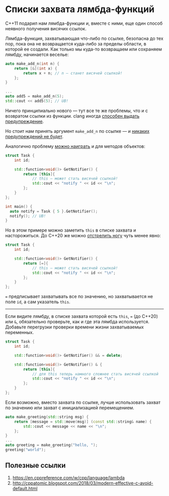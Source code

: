 # Списки захвата лямбда-функций

C++11 подарил нам лямбда-функции и, вместе с ними, еще один способ неявного получения висячих ссылок.

Лямбда-функция, захватывающая что-либо по ссылке, безопасна до тех пор, пока она не возвращается куда-либо за пределы области, в которой ее создали. Как только мы куда-то возвращаем или сохраняем лямбду, начинается веселье:

```C++
auto make_add_n(int n) {
    return [&](int x) {
        return x + n; // n — станет висячей ссылкой!
    };
}

...
auto add5 = make_add_n(5);
std::cout << add5(5); // UB!
```

Ничего принципиально нового — тут все те же проблемы, что и с возвратом ссылки из функции.
clang иногда [способен выдать предупреждение](https://godbolt.org/z/rsq8hM).

Но стоит нам принять аргумент `make_add_n` по ссылке — и [никаких предупреждений не будет](https://godbolt.org/z/1K89z9).

Аналогично проблему [можно наиграть](https://godbolt.org/z/31KdTj) и для методов объектов:
```C++
struct Task {
    int id;

    std::function<void()> GetNotifier() {
        return [this]{
            // this — может стать висячей ссылкой!
            std::cout << "notify " << id << "\n";
        };
    }
};

int main() {
  auto notify = Task { 5 }.GetNotifier();
  notify(); // UB!
}
```

Но в этом примере можно заметить `this` в списке захвата и насторожиться. До C++20 же можно [отстрелить ногу](https://godbolt.org/z/WExKPo) чуть менее явно:
```C++
struct Task {
    int id;

    std::function<void()> GetNotifier() {
        return [=]{
            // this — может стать висячей ссылкой!
            std::cout << "notify " << id << "\n";
        };
    }
};
```
`=` предписывает захватывать все по значению, но захватывается не поле `id`, а сам указатель `this`.

---------

Если видите лямбду, в списке захвата которой есть `this`, `=` (до С++20) или `&`,
обязательно проверьте, как и где эта лямбда используется. Добавьте перегрузки проверки времени жизни захватываемых переменных.
```C++
struct Task {
    int id;

    std::function<void()> GetNotifier() && = delete;

    std::function<void()> GetNotifier() & {
        return [this]{
            // для this теперь намного сложнее стать висячей ссылкой
            std::cout << "notify " << id << "\n";
        };
    }
};
```

Если возможно, вместо захвата по ссылке, лучше использовать захват по значению или захват с инициализацией перемещением.

```C++
auto make_greeting(std::string msg) {
    return [message = std::move(msg)] (const std::string& name) {
        std::cout << message << name << "\n";
    };
}
...
auto greeting = make_greeting("hello, ");
greeting("world");
```

## Полезные ссылки
1. https://en.cppreference.com/w/cpp/language/lambda
2. http://cppatomic.blogspot.com/2018/03/modern-effective-c-avoid-default.html